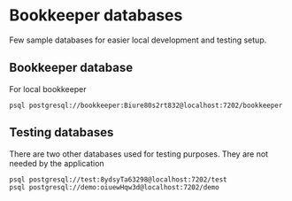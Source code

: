 # Bookkeeper databases

Few sample databases for easier local development and testing setup.

## Bookkeeper database

For local bookkeeper
```
psql postgresql://bookkeeper:Biure80s2rt832@localhost:7202/bookkeeper
```

## Testing databases

There are two other databases used for testing purposes. They are not needed by the application
```
psql postgresql://test:8ydsyTa63298@localhost:7202/test
psql postgresql://demo:oiuewHqw3d@localhost:7202/demo
```
